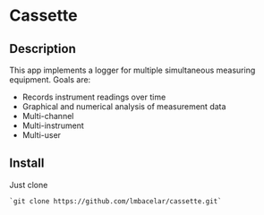 # Cassette

## Description
This app implements a logger for multiple simultaneous measuring equipment. Goals are:

* Records instrument readings over time
* Graphical and numerical analysis of measurement data
* Multi-channel
* Multi-instrument
* Multi-user


## Install
Just clone

    `git clone https://github.com/lmbacelar/cassette.git`
